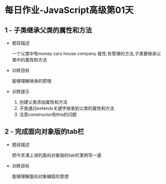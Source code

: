# 每日作业-JavaScript高级第01天



## 1 - 子类继承父类的属性和方法

- 题目描述

  一个父类中有money cars house company 属性,有管理的方法,子类要继承父类中的属性和方法


- 训练目标

  能够理解继承的原理

- 训练提示

    1. 创建父类添加属性和方法
    2. 子类通过extends关键字继承到父类的属性和方法
    3. 注意constructor和this的问题

## 2 - 完成面向对象版的tab栏

- 题目描述

  把今天课上讲的面向对象版的tab栏案例写一遍


- 训练目标

  能够理解面向对象编程的思想

